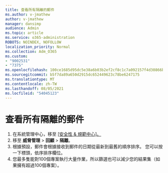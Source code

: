```yaml
---
title: 查看所有隔離的郵件
ms.author: v-jmathew
author: v-jmathew
manager: dansimp
audience: Admin
ms.topic: article
ms.service: o365-administration
ROBOTS: NOINDEX, NOFOLLOW
localization_priority: Normal
ms.collection: Adm_O365
ms.custom:
- "9002531"
- "7375"
ms.openlocfilehash: 100ce1685d95dc5e38a6b03b2ef2cf8c1c7a092157f4d30866b3dd36375ae2f0
ms.sourcegitcommit: b5f7da89a650d2915dc652449623c78be6247175
ms.translationtype: MT
ms.contentlocale: zh-TW
ms.lasthandoff: 08/05/2021
ms.locfileid: "54045123"
---
```

# <a name="view-all-quarantined-messages"></a>查看所有隔離的郵件

1. 在系統管理中心，移至 [ [安全性 & 規範中心]。](https://go.microsoft.com/fwlink/p/?linkid=2077143)
2. 移至 **威脅管理**  >  **回顧**  >  **隔離**。
3. 根據預設，郵件會根據接收到郵件的日期從最新到最舊的順序排序。 您可以按一下標頭，依序排序欄位。
4. 您最多隻能對100個專案執行大量作業，所以篩選也可以減少您的結果集（如果擁有超過100個專案）。

